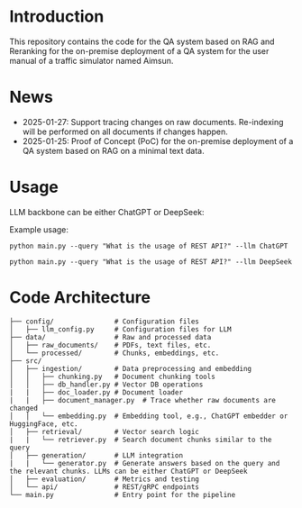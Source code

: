 # Introduction
This repository contains the code for the QA system based on RAG and Reranking for the on-premise deployment of a QA system for the user manual of a traffic simulator named Aimsun. 

# News
- 2025-01-27: Support tracing changes on raw documents. Re-indexing will be performed on all documents if changes happen.
- 2025-01-25: Proof of Concept (PoC) for the on-premise deployment of a QA system based on RAG on a minimal text data.

# Usage
LLM backbone can be either ChatGPT or DeepSeek:

Example usage:

```python main.py --query "What is the usage of REST API?" --llm ChatGPT```

```python main.py --query "What is the usage of REST API?" --llm DeepSeek```

# Code Architecture
```
├── config/               # Configuration files
│   ├── llm_config.py     # Configuration files for LLM
├── data/                 # Raw and processed data
│   ├── raw_documents/    # PDFs, text files, etc.
│   └── processed/        # Chunks, embeddings, etc.
├── src/
│   ├── ingestion/        # Data preprocessing and embedding
│   │   ├── chunking.py   # Document chunking tools 
│   │   ├── db_handler.py # Vector DB operations
|   |   ├── doc_loader.py # Document loader
|   |   ├── document_manager.py  # Trace whether raw documents are changed 
│   │   └── embedding.py  # Embedding tool, e.g., ChatGPT embedder or HuggingFace, etc.
│   ├── retrieval/        # Vector search logic
|   |   └── retriever.py  # Search document chunks similar to the query
│   ├── generation/       # LLM integration
|   |   └── generator.py  # Generate answers based on the query and the relevant chunks. LLMs can be either ChatGPT or DeepSeek
│   ├── evaluation/       # Metrics and testing
│   └── api/              # REST/gRPC endpoints
└── main.py               # Entry point for the pipeline
```
